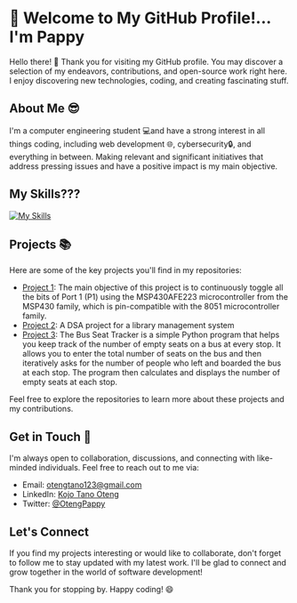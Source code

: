 # 👋 Welcome to My GitHub Profile!... I'm Pappy

Hello there! 👋 Thank you for visiting my GitHub profile. You may discover a selection of my endeavors, contributions, and open-source work right here. I enjoy discovering new technologies, coding, and creating fascinating stuff.

## About Me 😎

I'm a computer engineering student 💻and have a strong interest in all things coding, including web development 🌐, cybersecurity🔒, and everything in between. Making relevant and significant initiatives that address pressing issues and have a positive impact is my main objective.


## My Skills???
[![My Skills](https://skillicons.dev/icons?i=py,js,html,css,c,cpp,figma,git,nodejs,apple,bash,npm,docker,discord,flask,firebase,git,github,windows,wordpress,gmail,htmx,arduino,ai,kali,linux,linkedin,autocad,mysql,debian,php,ps,sqlite,vscode&perline=6)](https://skillicons.dev)

## Projects 📚

Here are some of the key projects you'll find in my repositories:

- [Project 1](https://github.com/pappykojo/Continuous-Bit-Toggling-using-Code-Composer-Studio): The main objective of this project is to continuously toggle all the bits of Port 1 (P1) using the MSP430AFE223 microcontroller from the MSP430 family, which is pin-compatible with the 8051 microcontroller family.
- [Project 2](https://github.com/pappykojo/Library-management-system): A DSA project for a library management system
- [Project 3](https://github.com/pappykojo/bus-seat-tracker): The Bus Seat Tracker is a simple Python program that helps you keep track of the number of empty seats on a bus at every stop. It allows you to enter the total number of seats on the bus and then iteratively asks for the number of people who left and boarded the bus at each stop. The program then calculates and displays the number of empty seats at each stop.

Feel free to explore the repositories to learn more about these projects and my contributions.


## Get in Touch 📱

I'm always open to collaboration, discussions, and connecting with like-minded individuals. Feel free to reach out to me via:

- Email: [otengtano123@gmail.com](mailto:otengtano123@gmail.com)
- LinkedIn: [Kojo Tano Oteng](https://www.linkedin.com/in/kojo-tano-oteng-890b8b210/)
- Twitter: [@OtengPappy](https://twitter.com/OtengPappy)

## Let's Connect

If you find my projects interesting or would like to collaborate, don't forget to follow me to stay updated with my latest work. I'll be glad to connect and grow together in the world of software development!

Thank you for stopping by. Happy coding! 😄

<!---
pappykojo/pappykojo is a ✨ special ✨ repository because its `README.md` (this file) appears on your GitHub profile.
You can click the Preview link to take a look at your changes.
--->
